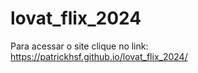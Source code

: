 # lovat_flix_2024

Para acessar o site clique no link: https://patrickhsf.github.io/lovat_flix_2024/
